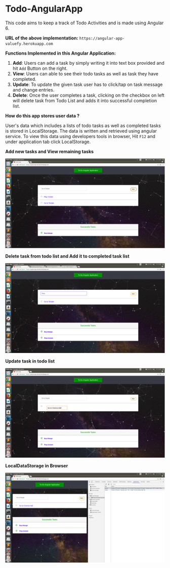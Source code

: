 # Todo-AngularApp
 This code aims to keep a track of Todo Activities and is made using Angular 6.

 **URL of the above implementation:** `https://angular-app-valuefy.herokuapp.com`

 **Functions Implemented in this Angular Application:**

 1) **Add**: Users can add a task by simply writing it into text box provided and hit `Add` Button on the right.
 2) **View**: Users can able to see their todo tasks as well as task they have completed.
 3) **Update**: To update the given task user has to click/tap on task message and change entries.
 4) **Delete**: Once the user completes a task, clicking on the checkbox on left will delete task from Todo List and adds it into successful completion list.

 **How do this app stores user data ?**

 User's data which includes a lists of todo tasks as well as completed tasks is stored in LocalStorage. The data is written and retrieved using angular service. To view this data using developers tools in browser, Hit `F12` and under application tab click LocalStorage.
 
 **Add new tasks and View remaining tasks**
 
 ![alt text](https://github.com/SarthakPatidar/Todo-Angular/blob/master/add_task.png)
 
 **Delete task from todo list and Add it to completed task list**
 
  ![alt text](https://github.com/SarthakPatidar/Todo-Angular/blob/master/delete_task.png)
  
  **Update task in todo list**
   
   ![alt text](https://github.com/SarthakPatidar/Todo-Angular/blob/master/update.png)
   
  **LocalDataStorage in Browser**
  
  ![alt text](https://github.com/SarthakPatidar/Todo-Angular/blob/master/data_storage.png)
